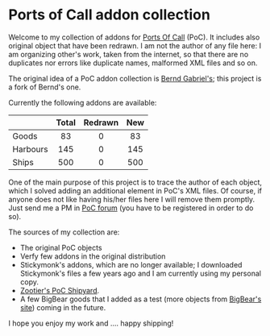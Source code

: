 # Ports of Call addon collection

Welcome to my collection of addons for [Ports Of Call](www.portsofcall.de/)
(PoC). It includes also original object that have been redrawn. I am not the author
of any file here: I am organizing other's work, taken from the internet, so that
there are no duplicates nor errors like duplicate names, malformed XML files and so on.

The original idea of a PoC addon collection is [Bernd Gabriel's](https://github.com/BerndGabriel/poc-user_addons);
this project is a fork of Bernd's one.

Currently the following addons are available:

|  | Total | Redrawn | New |
| --- | :---: | :---: | :---: |
| Goods | 83 | 0 | 83 |
| Harbours | 145 | 0 | 145 |
| Ships | 500 | 0 | 500 |




One of the main purpose of this project is to trace the author of each object, which
I solved adding an additional element in PoC's XML files. Of course, if anyone does not
like having his/her files here I will remove them promptly. Just send me a PM in
[PoC forum](http://www.rdkleinforum.de) (you have to be registered in order to do so).

The sources of my collection are:

* The original PoC objects
* Verfy few addons in the original distribution
* Stickymonk's addons, which are no longer available; I downloaded Stickymonk's files a few years ago and I am currently using my personal copy.
* [Zootier's PoC Shipyard](http://www.zootierspocshipyard.de.vu/).
* A few BigBear goods that I added as a test (more objects from [BigBear's site](http://poc.bigbear.de/)) coming in the future.


I hope you enjoy my work and .... happy shipping!